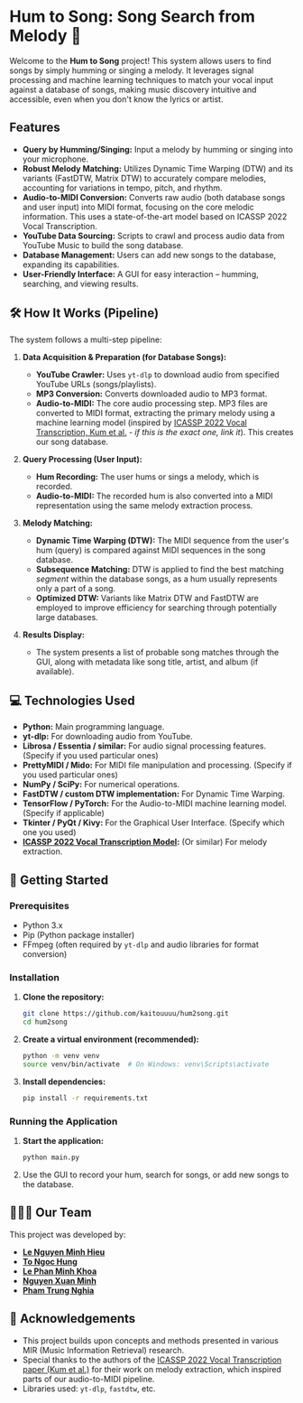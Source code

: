 # Hum to Song: Song Search from Melody 🎤

Welcome to the **Hum to Song** project! This system allows users to find songs by simply humming or singing a melody. It leverages signal processing and machine learning techniques to match your vocal input against a database of songs, making music discovery intuitive and accessible, even when you don't know the lyrics or artist.

## Features

*   **Query by Humming/Singing:** Input a melody by humming or singing into your microphone.
*   **Robust Melody Matching:** Utilizes Dynamic Time Warping (DTW) and its variants (FastDTW, Matrix DTW) to accurately compare melodies, accounting for variations in tempo, pitch, and rhythm.
*   **Audio-to-MIDI Conversion:** Converts raw audio (both database songs and user input) into MIDI format, focusing on the core melodic information. This uses a state-of-the-art model based on ICASSP 2022 Vocal Transcription.
*   **YouTube Data Sourcing:** Scripts to crawl and process audio data from YouTube Music to build the song database.
*   **Database Management:** Users can add new songs to the database, expanding its capabilities.
*   **User-Friendly Interface:** A GUI for easy interaction – humming, searching, and viewing results.

## 🛠️ How It Works (Pipeline)

The system follows a multi-step pipeline:

1.  **Data Acquisition & Preparation (for Database Songs):**
    *   **YouTube Crawler:** Uses `yt-dlp` to download audio from specified YouTube URLs (songs/playlists).
    *   **MP3 Conversion:** Converts downloaded audio to MP3 format.
    *   **Audio-to-MIDI:** The core audio processing step. MP3 files are converted to MIDI format, extracting the primary melody using a machine learning model (inspired by [ICASSP 2022 Vocal Transcription, Kum et al.](https://github.com/keums/icassp2022-vocal-transcription) - *if this is the exact one, link it*). This creates our song database.

2.  **Query Processing (User Input):**
    *   **Hum Recording:** The user hums or sings a melody, which is recorded.
    *   **Audio-to-MIDI:** The recorded hum is also converted into a MIDI representation using the same melody extraction process.

3.  **Melody Matching:**
    *   **Dynamic Time Warping (DTW):** The MIDI sequence from the user's hum (query) is compared against MIDI sequences in the song database.
    *   **Subsequence Matching:** DTW is applied to find the best matching *segment* within the database songs, as a hum usually represents only a part of a song.
    *   **Optimized DTW:** Variants like Matrix DTW and FastDTW are employed to improve efficiency for searching through potentially large databases.

4.  **Results Display:**
    *   The system presents a list of probable song matches through the GUI, along with metadata like song title, artist, and album (if available).

## 💻 Technologies Used
*   **Python:** Main programming language.
*   **yt-dlp:** For downloading audio from YouTube.
*   **Librosa / Essentia / similar:** For audio signal processing features. (Specify if you used particular ones)
*   **PrettyMIDI / Mido:** For MIDI file manipulation and processing. (Specify if you used particular ones)
*   **NumPy / SciPy:** For numerical operations.
*   **FastDTW / custom DTW implementation:** For Dynamic Time Warping.
*   **TensorFlow / PyTorch:** For the Audio-to-MIDI machine learning model. (Specify if applicable)
*   **Tkinter / PyQt / Kivy:** For the Graphical User Interface. (Specify which one you used)
*   **[ICASSP 2022 Vocal Transcription Model](https://github.com/keums/icassp2022-vocal-transcription):** (Or similar) For melody extraction.

## 🚀 Getting Started

### Prerequisites
*   Python 3.x
*   Pip (Python package installer)
*   FFmpeg (often required by `yt-dlp` and audio libraries for format conversion)
   
### Installation

1.  **Clone the repository:**
    ```bash
    git clone https://github.com/kaitouuuu/hum2song.git
    cd hum2song
    ```

2.  **Create a virtual environment (recommended):**
    ```bash
    python -m venv venv
    source venv/bin/activate  # On Windows: venv\Scripts\activate
    ```

3.  **Install dependencies:**
    ```bash
    pip install -r requirements.txt
    ```

### Running the Application

1.  **Start the application:**
    ```bash
    python main.py
    ```
2.  Use the GUI to record your hum, search for songs, or add new songs to the database.

## 🧑‍🤝‍🧑 Our Team
This project was developed by:
*   [**Le Nguyen Minh Hieu** ](https://github.com/kaitouuuu)
*   [**To Ngoc Hung**](https://github.com/Kas1902)
*   [**Le Phan Minh Khoa**](https://github.com/khoalephanminh)
*   [**Nguyen Xuan Minh**](https://github.com/SpringMinh)
*   [**Pham Trung Nghia**](https://github.com/Nghia260104)

## 🙏 Acknowledgements

*   This project builds upon concepts and methods presented in various MIR (Music Information Retrieval) research.
*   Special thanks to the authors of the [ICASSP 2022 Vocal Transcription paper (Kum et al.)](https://ieeexplore.ieee.org/document/9747903) for their work on melody extraction, which inspired parts of our audio-to-MIDI pipeline.
*   Libraries used: `yt-dlp`, `fastdtw`, etc.
